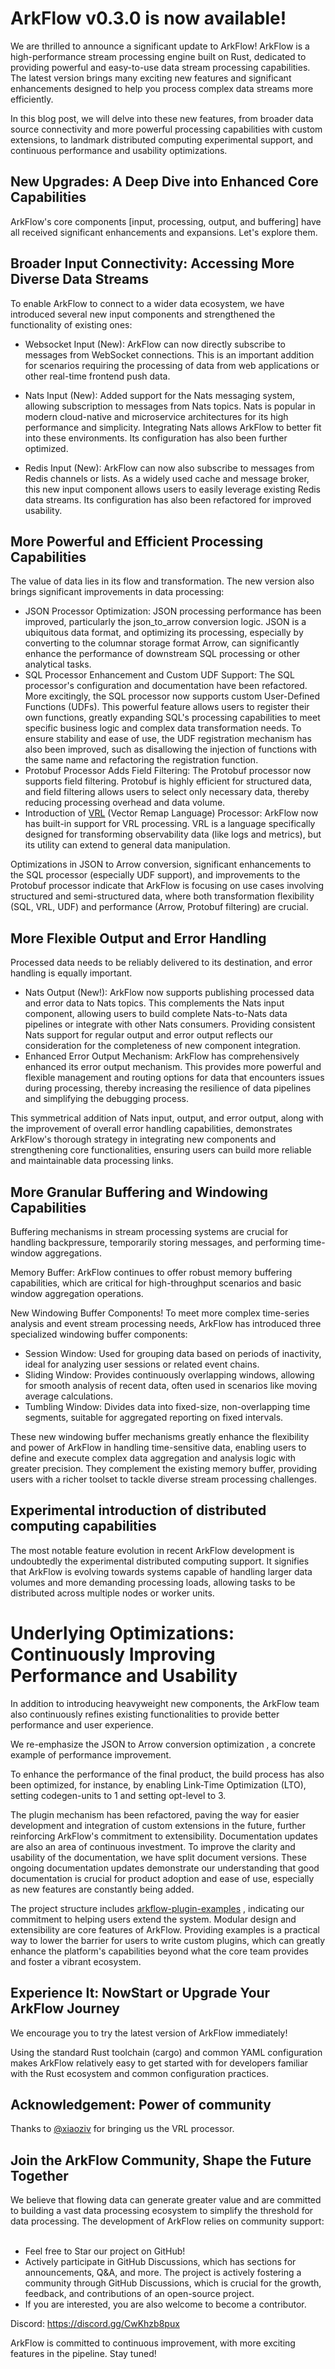 # ArkFlow v0.3.0 is now available!

We are thrilled to announce a significant update to ArkFlow! 
ArkFlow is a high-performance stream processing engine built on Rust, dedicated to providing powerful and easy-to-use data stream processing capabilities. 
The latest version brings many exciting new features and significant enhancements designed to help you process complex data streams more efficiently.

In this blog post, we will delve into these new features, from broader data source connectivity and more powerful processing capabilities with custom extensions,
to landmark distributed computing experimental support,
and continuous performance and usability optimizations.

<!-- truncate -->

## New Upgrades: A Deep Dive into Enhanced Core Capabilities
ArkFlow's core components [input, processing, output, and buffering] have all received significant enhancements and expansions. Let's explore them.

## Broader Input Connectivity: Accessing More Diverse Data Streams
To enable ArkFlow to connect to a wider data ecosystem, we have introduced several new input components and strengthened the functionality of existing ones:

- Websocket Input (New): ArkFlow can now directly subscribe to messages from WebSocket connections. This is an important addition for scenarios requiring the processing of data from web applications or other real-time frontend push data.

- Nats Input (New): Added support for the Nats messaging system, allowing subscription to messages from Nats topics. Nats is popular in modern cloud-native and microservice architectures for its high performance and simplicity. Integrating Nats allows ArkFlow to better fit into these environments. Its configuration has also been further optimized. 

- Redis Input (New): ArkFlow can now also subscribe to messages from Redis channels or lists. As a widely used cache and message broker, this new input component allows users to easily leverage existing Redis data streams. Its configuration has also been refactored for improved usability. 

## More Powerful and Efficient Processing Capabilities
The value of data lies in its flow and transformation. The new version also brings significant improvements in data processing:

- JSON Processor Optimization: JSON processing performance has been improved, particularly the json_to_arrow conversion logic. JSON is a ubiquitous data format, and optimizing its processing, especially by converting to the columnar storage format Arrow, can significantly enhance the performance of downstream SQL processing or other analytical tasks. 
- SQL Processor Enhancement and Custom UDF Support: The SQL processor's configuration and documentation have been refactored. More excitingly, the SQL processor now supports custom User-Defined Functions (UDFs). This powerful feature allows users to register their own functions, greatly expanding SQL's processing capabilities to meet specific business logic and complex data transformation needs. To ensure stability and ease of use, the UDF registration mechanism has also been improved, such as disallowing the injection of functions with the same name  and refactoring the registration function.
- Protobuf Processor Adds Field Filtering: The Protobuf processor now supports field filtering. Protobuf is highly efficient for structured data, and field filtering allows users to select only necessary data, thereby reducing processing overhead and data volume. 
- Introduction of [VRL](https://vector.dev/docs/reference/vrl/) (Vector Remap Language) Processor: ArkFlow now has built-in support for VRL processing. VRL is a language specifically designed for transforming observability data (like logs and metrics), but its utility can extend to general data manipulation.

Optimizations in JSON to Arrow conversion, significant enhancements to the SQL processor (especially UDF support), and improvements to the Protobuf processor indicate that ArkFlow is focusing on use cases involving structured and semi-structured data, where both transformation flexibility (SQL, VRL, UDF) and performance (Arrow, Protobuf filtering) are crucial.


## More Flexible Output and Error Handling
Processed data needs to be reliably delivered to its destination, and error handling is equally important.

- Nats Output (New!): ArkFlow now supports publishing processed data and error data to Nats topics. This complements the Nats input component, allowing users to build complete Nats-to-Nats data pipelines or integrate with other Nats consumers. Providing consistent Nats support for regular output and error output reflects our consideration for the completeness of new component integration. 
- Enhanced Error Output Mechanism:  ArkFlow has comprehensively enhanced its error output mechanism. This provides more powerful and flexible management and routing options for data that encounters issues during processing, thereby increasing the resilience of data pipelines and simplifying the debugging process.

This symmetrical addition of Nats input, output, and error output, along with the improvement of overall error handling capabilities, demonstrates ArkFlow's thorough strategy in integrating new components and strengthening core functionalities, ensuring users can build more reliable and maintainable data processing links.


## More Granular Buffering and Windowing Capabilities
Buffering mechanisms in stream processing systems are crucial for handling backpressure, temporarily storing messages, and performing time-window aggregations.

Memory Buffer: ArkFlow continues to offer robust memory buffering capabilities, which are critical for high-throughput scenarios and basic window aggregation operations. 

New Windowing Buffer Components!
To meet more complex time-series analysis and event stream processing needs, ArkFlow has introduced three specialized windowing buffer components:

- Session Window: Used for grouping data based on periods of inactivity, ideal for analyzing user sessions or related event chains.
- Sliding Window: Provides continuously overlapping windows, allowing for smooth analysis of recent data, often used in scenarios like moving average calculations.
- Tumbling Window: Divides data into fixed-size, non-overlapping time segments, suitable for aggregated reporting on fixed intervals.


These new windowing buffer mechanisms greatly enhance the flexibility and power of ArkFlow in handling time-sensitive data, 
enabling users to define and execute complex data aggregation and analysis logic with greater precision. They complement the existing memory buffer, 
providing users with a richer toolset to tackle diverse stream processing challenges.


## Experimental introduction of distributed computing capabilities
The most notable feature evolution in recent ArkFlow development is undoubtedly the experimental distributed computing support.
It signifies that ArkFlow is evolving towards systems capable of handling larger data volumes and more demanding processing loads, allowing tasks to be distributed across multiple nodes or worker units.


# Underlying Optimizations: Continuously Improving Performance and Usability
In addition to introducing heavyweight new components, the ArkFlow team also continuously refines existing functionalities to provide better performance and user experience.

We re-emphasize the JSON to Arrow conversion optimization , a concrete example of performance improvement. 

To enhance the performance of the final product, the build process has also been optimized, for instance, by enabling Link-Time Optimization (LTO), setting codegen-units to 1 and setting opt-level to 3.

The plugin mechanism has been refactored, paving the way for easier development and integration of custom extensions in the future, further reinforcing ArkFlow's commitment to extensibility.
Documentation updates are also an area of continuous investment. To improve the clarity and usability of the documentation, we have split document versions. These ongoing documentation updates demonstrate our understanding that good documentation is crucial for product adoption and ease of use, especially as new features are constantly being added.

The project structure includes [arkflow-plugin-examples](https://github.com/arkflow-rs/arkflow-plugin-examples) , indicating our commitment to helping users extend the system. Modular design and extensibility are core features of ArkFlow. Providing examples is a practical way to lower the barrier for users to write custom plugins, which can greatly enhance the platform's capabilities beyond what the core team provides and foster a vibrant ecosystem.   

## Experience It: NowStart or Upgrade Your ArkFlow Journey
We encourage you to try the latest version of ArkFlow immediately!

Using the standard Rust toolchain (cargo) and common YAML configuration makes ArkFlow relatively easy to get started with for developers familiar with the Rust ecosystem and common configuration practices.

## Acknowledgement: Power of community

Thanks to [@xiaoziv](https://github.com/xiaoziv) for bringing us the VRL processor.

## Join the ArkFlow Community, Shape the Future Together
We believe that flowing data can generate greater value  and are committed to building a vast data processing ecosystem to simplify the threshold for data processing. The development of ArkFlow relies on community support:   

- Feel free to Star our project on GitHub! 
- Actively participate in GitHub Discussions, which has sections for announcements, Q&A, and more. The project is actively fostering a community through GitHub Discussions, which is crucial for the growth, feedback, and contributions of an open-source project.
- If you are interested, you are also welcome to become a contributor.  

Discord: https://discord.gg/CwKhzb8pux

ArkFlow is committed to continuous improvement, with more exciting features in the pipeline. Stay tuned!

